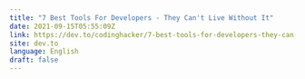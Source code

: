 ```yaml
---
title: "7 Best Tools For Developers - They Can't Live Without It"
date: 2021-09-15T05:55:09Z
link: https://dev.to/codinghacker/7-best-tools-for-developers-they-can-t-live-without-it-k8k?utm_medium=RSS&utm_source=news.12bit.vn
site: dev.to
language: English
draft: false
---
```

